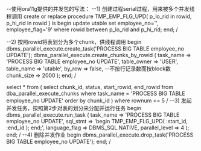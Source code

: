 --使用ora11g提供的并发包的写法：
--1) 创建过程serial过程，用来被多个并发线程调用
create or replace
procedure TMP_EMP_FLG_UPD( p_lo_rid in rowid, p_hi_rid in rowid )
is
begin
update utable set employee_no='', employee_flag='9'
where rowid between p_lo_rid and p_hi_rid;
end;
/

--2) 按照rowid将表划分为多个chunk，供线程调用
begin
dbms_parallel_execute.create_task('PROCESS BIG TABLE employee_no UPDATE');
dbms_parallel_execute.create_chunks_by_rowid
( task_name => 'PROCESS BIG TABLE employee_no UPDATE',
table_owner => 'USER',
table_name => 'utable',
by_row => false, --不按行记录数而按block数
chunk_size => 2000 );
end;
/

select *
from (
select chunk_id, status, start_rowid, end_rowid
from dba_parallel_execute_chunks
where task_name = 'PROCESS BIG TABLE employee_no UPDATE'
order by chunk_id
)
where rownum <= 5
/
--3) 发起并发任务，按照第2步对表的划分来分配并运行任务
begin
dbms_parallel_execute.run_task
( task_name => 'PROCESS BIG TABLE employee_no UPDATE',
sql_stmt => 'begin TMP_EMP_FLG_UPD( :start_id, :end_id ); end;',
language_flag => DBMS_SQL.NATIVE,
parallel_level => 4 );
end;
/
--4) 删除并发作业 
begin 
dbms_parallel_execute.drop_task('PROCESS BIG TABLE employee_no UPDATE'); 
end; 
/
